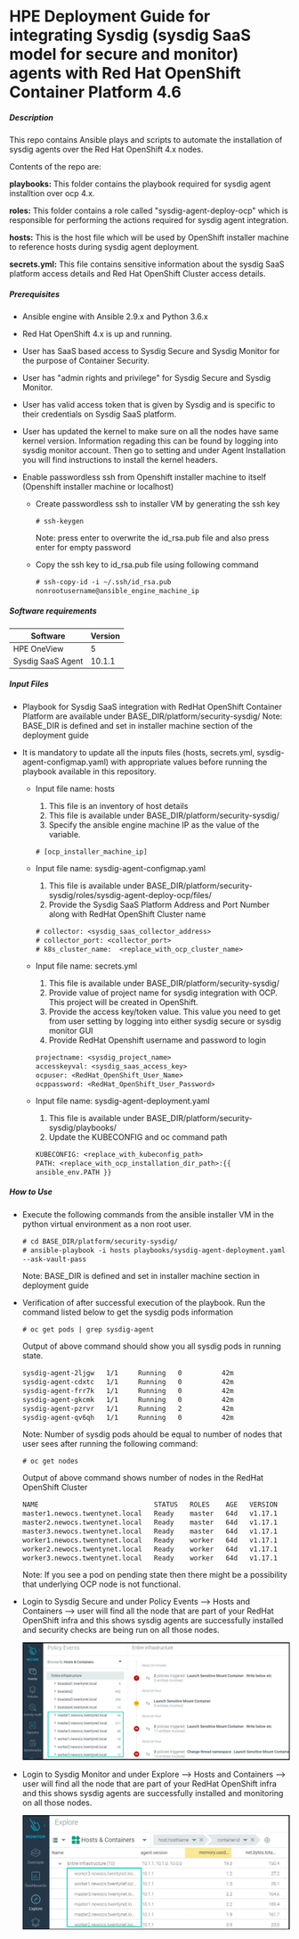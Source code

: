 # HPE Deployment Guide for integrating Sysdig (sysdig SaaS model for secure and monitor) agents with Red Hat OpenShift Container Platform 4.6

##### Description

This repo contains Ansible plays and scripts to automate the installation of sysdig agents over the Red Hat OpenShift 4.x nodes.

Contents of the repo are:

**playbooks:** This folder contains the playbook required for sysdig agent installtion over ocp 4.x.

**roles:** This folder contains a role called "sysdig-agent-deploy-ocp" which is responsible for performing the actions required for sysdig agent integration.

**hosts:** This is the host file which will be used by OpenShift installer machine to reference hosts during sysdig agent deployment.

**secrets.yml:** This file contains sensitive information about the sysdig SaaS platform access details and Red Hat OpenShift Cluster access details.

##### Prerequisites
 
 - Ansible engine with Ansible 2.9.x and Python  3.6.x

 - Red Hat OpenShift 4.x is up and running. 
 
 - User has SaaS based access to Sysdig Secure and Sysdig Monitor for the purpose of Container Security.
 
 - User has "admin rights and privilege" for Sysdig Secure and Sysdig Monitor.
 
 - User has valid access token that is given by Sysdig and is specific to their credentials on Sysdig SaaS platform.
 
 - User has updated the kernel to make sure on all the nodes have same kernel version. Information regading this can be found by logging into sysdig monitor account. Then go to setting and under Agent Installation you will find instructions to install the kernel headers.
 
 - Enable passwordless ssh from Openshift installer machine to itself (Openshift installer machine or localhost)
   - Create passwordless ssh to installer VM by generating the ssh key
     ```
	 # ssh-keygen
	 ```
	 Note: press enter to overwrite the id_rsa.pub file and also press enter for empty password
	 
   - Copy the ssh key to id_rsa.pub file using following command
     ```
	 # ssh-copy-id -i ~/.ssh/id_rsa.pub nonrootusername@ansible_engine_machine_ip
	 ```


##### Software requirements 
| Software          | Version |
|--|--|
| HPE OneView	    | 5 |
| Sysdig SaaS Agent | 10.1.1 |


##### Input Files
 - Playbook for Sysdig SaaS integration with RedHat OpenShift Container Platform are available under BASE_DIR/platform/security-sysdig/
   Note: BASE_DIR is defined and set in installer machine section of the deployment guide
   
 - It is mandatory to update all the inputs  files (hosts, secrets.yml, sysdig-agent-configmap.yaml) with appropriate values before running the playbook available in this repository.
	
	- Input file name: hosts
	    1. This file is an inventory of host details
		2. This file is available under BASE_DIR/platform/security-sysdig/
	    3. Specify the ansible engine machine IP as the value of the variable.
        ```
        # [ocp_installer_machine_ip]
        ```
	
	- Input file name: sysdig-agent-configmap.yaml
	    1. This file is available under BASE_DIR/platform/security-sysdig/roles/sysdig-agent-deploy-ocp/files/
		2. Provide the Sysdig SaaS Platform Address and Port Number along with RedHat OpenShift Cluster name
		```
		# collector: <sysdig_saas_collector_address>
        # collector_port: <collector_port>
        # k8s_cluster_name:  <replace_with_ocp_cluster_name>
		```
	
	- Input file name: secrets.yml
	    1. This file is available under BASE_DIR/platform/security-sysdig/
		2. Provide value of project name for sysdig integration with OCP. This project will be created in OpenShift.
	    3. Provide the access key/token value. This value you need to get from user setting by logging into either sysdig secure or sysdig monitor GUI
		4. Provide RedHat Openshift username and password to login
		```
		projectname: <sysdig_project_name>
		accesskeyval: <sysdig_saas_access_key>
		ocpuser: <RedHat_OpenShift_User_Name>
		ocppassword: <RedHat_OpenShift_User_Password>
		```
	- Input file name: sysdig-agent-deployment.yaml
	    1. This file is available under BASE_DIR/platform/security-sysdig/playbooks/
		2. Update the KUBECONFIG and oc command path
	    ```
		KUBECONFIG: <replace_with_kubeconfig_path>
        PATH: <replace_with_ocp_installation_dir_path>:{{ ansible_env.PATH }}
		```
		
##### How to Use

- Execute the following commands from the ansible installer VM in the python virtual environment as a non root user.
    ```
    # cd BASE_DIR/platform/security-sysdig/
    # ansible-playbook -i hosts playbooks/sysdig-agent-deployment.yaml --ask-vault-pass
    ```
	Note: BASE_DIR is defined and set in installer machine section in deployment guide

- Verification of after successful execution of the playbook. Run the command listed below to get the sysdig pods information
  ```
  # oc get pods | grep sysdig-agent
  ```
  
  Output of above command should show you all sysdig pods in running state. 
  ```
  sysdig-agent-2ljgw   1/1     Running   0          42m
  sysdig-agent-cdxtc   1/1     Running   0          42m
  sysdig-agent-frr7k   1/1     Running   0          42m
  sysdig-agent-gkcmk   1/1     Running   0          42m
  sysdig-agent-pzrvr   1/1     Running   2          42m
  sysdig-agent-qv6qh   1/1     Running   0          42m
  ```
  
  Note: Number of sysdig pods ahould be equal to number of nodes that user sees after running the following command:
  ```
  # oc get nodes
  ```
  
  Output of above command shows number of nodes in the RedHat OpenShift Cluster
  ```
  NAME                             STATUS   ROLES    AGE   VERSION
  master1.newocs.twentynet.local   Ready    master   64d   v1.17.1
  master2.newocs.twentynet.local   Ready    master   64d   v1.17.1
  master3.newocs.twentynet.local   Ready    master   64d   v1.17.1
  worker1.newocs.twentynet.local   Ready    worker   64d   v1.17.1
  worker2.newocs.twentynet.local   Ready    worker   64d   v1.17.1
  worker3.newocs.twentynet.local   Ready    worker   64d   v1.17.1
  ```

  Note: If you see a pod on pending state then there might be a possibility that underlying OCP node is not functional.

- Login to Sysdig Secure and under Policy Events --> Hosts and Containers --> user will find all the node that are part of your RedHat OpenShift infra and this shows sysdig agents are successfully installed and security checks are being run on all those nodes.
  
  ![](./media/Figure1-SysdigSecure.png)

- Login to Sysdig Monitor and under Explore --> Hosts and Containers --> user will find all the node that are part of your RedHat OpenShift infra and this shows sysdig agents are successfully installed and monitoring on all those nodes.

  ![](./media/Figure2-SysdigMonitor.png)
